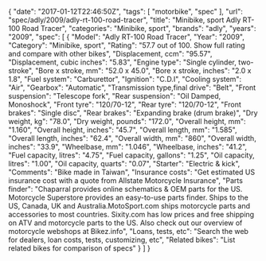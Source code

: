 {
    "date": "2017-01-12T22:46:50Z",
    "tags": [
        "motorbike",
        "spec"
    ],
    "url": "spec\/adly\/2009\/adly-rt-100-road-tracer",
    "title": "Minibike, sport Adly RT-100 Road Tracer",
    "categories": "Minibike, sport",
    "brands": "adly",
    "years": "2009",
    "spec": [
        {
            "Model": "Adly RT-100 Road Tracer",
            "Year": "2009",
            "Category": "Minibike, sport",
            "Rating": "57.7 out of 100. Show full rating and compare with other bikes",
            "Displacement, ccm": "95.57",
            "Displacement, cubic inches": "5.83",
            "Engine type": "Single cylinder, two-stroke",
            "Bore x stroke, mm": "52.0 x 45.0",
            "Bore x stroke, inches": "2.0 x 1.8",
            "Fuel system": "Carburettor",
            "Ignition": "C.D.I",
            "Cooling system": "Air",
            "Gearbox": "Automatic",
            "Transmission type,final drive": "Belt",
            "Front suspension": "Telescope fork",
            "Rear suspension": "Oil Damped, Monoshock",
            "Front tyre": "120\/70-12",
            "Rear tyre": "120\/70-12",
            "Front brakes": "Single disc",
            "Rear brakes": "Expanding brake (drum brake)",
            "Dry weight, kg": "78.0",
            "Dry weight, pounds": "172.0",
            "Overall height, mm": "1.160",
            "Overall height, inches": "45.7",
            "Overall length, mm": "1.585",
            "Overall length, inches": "62.4",
            "Overall width, mm": "860",
            "Overall width, inches": "33.9",
            "Wheelbase, mm": "1.046",
            "Wheelbase, inches": "41.2",
            "Fuel capacity, litres": "4.75",
            "Fuel capacity, gallons": "1.25",
            "Oil capacity, litres": "1.00",
            "Oil capacity, quarts": "0.07",
            "Starter": "Electric & kick",
            "Comments": "Bike made in Taiwan",
            "Insurance costs": "Get estimated US insurance cost with a quote from Allstate Motorcycle Insurance",
            "Parts finder": "Chaparral provides online schematics & OEM parts for the US.   Motorcycle Superstore provides an easy-to-use parts finder. Ships to the US, Canada, UK and Australia.MotoSport.com ships motorcycle parts and accessories to most countries.    Sixity.com has low prices and free shipping on ATV and motorcycle parts to the US. Also check out our overview of motorcycle webshops at Bikez.info",
            "Loans, tests, etc": "Search the web for dealers, loan costs, tests, customizing, etc",
            "Related bikes": "List related bikes for comparison of specs"
        }
    ]
}